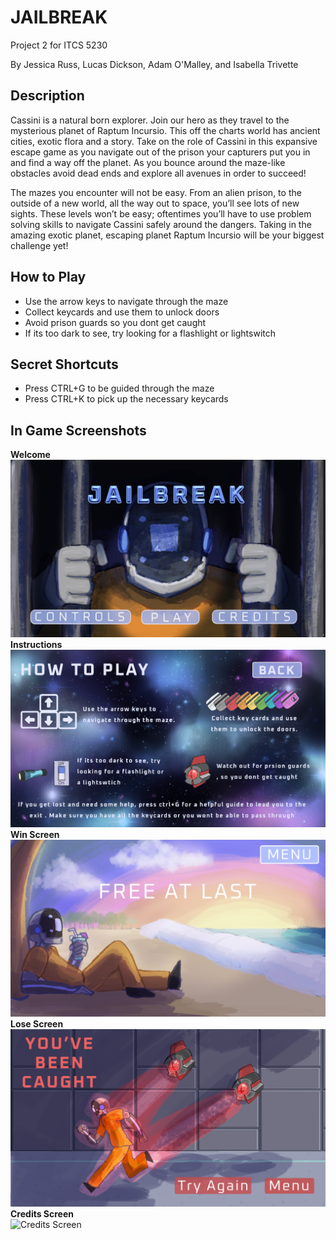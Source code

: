 <h1>JAILBREAK</h1>
Project 2 for ITCS 5230

By Jessica Russ, Lucas Dickson, Adam O'Malley, and Isabella Trivette
<br>

<h2>Description</h2>
<p>Cassini is a natural born explorer. Join our hero as they travel to the mysterious planet of
Raptum Incursio. This off the charts world has ancient cities, exotic flora and a story. Take on the
role of Cassini in this expansive escape game as you navigate out of the prison your capturers put
you in and find a way off the planet. As you bounce around the maze-like obstacles avoid dead
ends and explore all avenues in order to succeed!</p>

<p>The mazes you encounter will not be easy. From an alien prison, to the outside of a new
world, all the way out to space, you’ll see lots of new sights. These levels won’t be easy;
oftentimes you’ll have to use problem solving skills to navigate Cassini safely around the
dangers. Taking in the amazing exotic planet, escaping planet Raptum Incursio will be your
biggest challenge yet!</p>

<h2>How to Play</h2>
<ul>
    <li>Use the arrow keys to navigate through the maze</li>
   <li>Collect keycards and use them to unlock doors</li>
   <li>Avoid prison guards so you dont get caught</li>
   <li>If its too dark to see, try looking for a flashlight or lightswitch</li>
</ul>

<h2>Secret Shortcuts</h2>
<ul>
  <li>Press CTRL+G to be guided through the maze</li>
  <li>Press CTRL+K to pick up the necessary keycards</li>
</ul>

<h2>In Game Screenshots</h2>
<b>Welcome </b>
<br>
<img src="https://github.com/Jessicaruss99/JAIL/blob/main/opening%20screen.png" alt="Welcome Screen">


<br>
<b>Instructions</b>
<br>
<img src="https://github.com/Jessicaruss99/JAIL/blob/main/Artboard%202.png" alt="Instructions Screen">

<br>
<b>Win Screen</b>
<br>
<img src="https://github.com/Jessicaruss99/JAIL/blob/main/winscreen.png" alt="Win Screen">


<br>
<b>Lose Screen</b>
<br>
<img src="https://github.com/Jessicaruss99/JAIL/blob/main/lose%20screen.png" alt="Lose Screen">


<br>
<b>Credits Screen</b>
<br>
<img src="" alt="Credits Screen">





